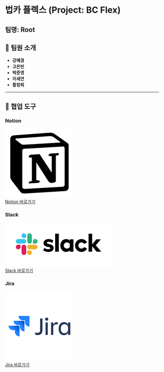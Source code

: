 # 법카 플렉스 (Project: BC Flex)

## 팀명: Root


## 👥 팀원 소개
- **강혜경**  
- **고은빈**  
- **박준영**  
- **이세연**  
- **황창희**  

---

## 🔧 협업 도구

### Notion  
![Notion](./README/Notion.png)  
[Notion 바로가기](https://www.notion.so/223ce9c2615b80698095fff7c0caff7e)

### Slack  
![Slack](./README/slack.png)  
[Slack 바로가기](https://app.slack.com/client/T093AMLEZKL/D09388GV3NZ)

### Jira  
![Jira](./README/jira.png)  
[Jira 바로가기](https://teamonecloud.atlassian.net/jira/software/projects/KAN/boards/1)